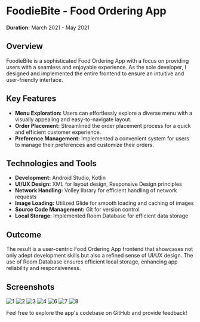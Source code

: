 # FoodieBite - Food Ordering App

**Duration:** March 2021 - May 2021

## Overview

FoodieBite is a sophisticated Food Ordering App with a focus on providing users with a seamless and enjoyable experience. As the sole developer, I designed and implemented the entire frontend to ensure an intuitive and user-friendly interface.

## Key Features

- **Menu Exploration:** Users can effortlessly explore a diverse menu with a visually appealing and easy-to-navigate layout.
- **Order Placement:** Streamlined the order placement process for a quick and efficient customer experience.
- **Preference Management:** Implemented a convenient system for users to manage their preferences and customize their orders.

## Technologies and Tools

- **Development:** Android Studio, Kotlin
- **UI/UX Design:** XML for layout design, Responsive Design principles
- **Network Handling:** Volley library for efficient handling of network requests
- **Image Loading:** Utilized Glide for smooth loading and caching of images
- **Source Code Management:** Git for version control
- **Local Storage:** Implemented Room Database for efficient data storage

## Outcome

The result is a user-centric Food Ordering App frontend that showcases not only adept development skills but also a refined sense of UI/UX design. The use of Room Database ensures efficient local storage, enhancing app reliability and responsiveness.

## Screenshots

![1](https://github.com/Sid-Kendre/FoodieBite/assets/80148295/313d0788-e5d2-48e8-aa78-4fec78f31113)
![2](https://github.com/Sid-Kendre/FoodieBite/assets/80148295/03fb298b-2c78-41da-86a2-dd58e698970d)
![3](https://github.com/Sid-Kendre/FoodieBite/assets/80148295/73619ff5-b7c3-4ea7-b0d9-06ddd99f3cfa)
![4](https://github.com/Sid-Kendre/FoodieBite/assets/80148295/b3c49809-eac4-40c3-bb09-8603dff02abe)
![6](https://github.com/Sid-Kendre/FoodieBite/assets/80148295/9e571f03-40df-4e63-92e6-761e22c86cd4)
![7](https://github.com/Sid-Kendre/FoodieBite/assets/80148295/724cc0fc-658b-403b-97d6-c6632a4a8552)
![8](https://github.com/Sid-Kendre/FoodieBite/assets/80148295/5b0d277e-e56e-4a08-a298-ffec111454bd)


Feel free to explore the app's codebase on GitHub and provide feedback!

